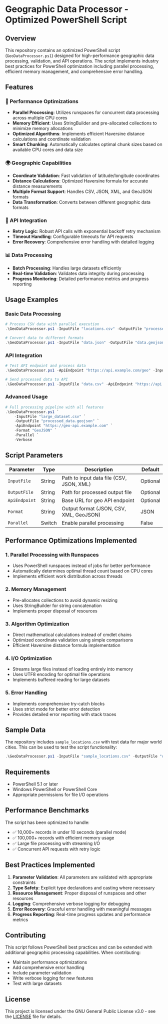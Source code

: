 # Geographic Data Processor - Optimized PowerShell Script

## Overview

This repository contains an optimized PowerShell script (`GeoDataProcessor.ps1`) designed for high-performance geographic data processing, validation, and API operations. The script implements industry best practices for PowerShell optimization including parallel processing, efficient memory management, and comprehensive error handling.

## Features

### 🚀 Performance Optimizations

- **Parallel Processing**: Utilizes runspaces for concurrent data processing across multiple CPU cores
- **Memory Efficient**: Uses StringBuilder and pre-allocated collections to minimize memory allocations
- **Optimized Algorithms**: Implements efficient Haversine distance calculations and coordinate validation
- **Smart Chunking**: Automatically calculates optimal chunk sizes based on available CPU cores and data size

### 🌍 Geographic Capabilities

- **Coordinate Validation**: Fast validation of latitude/longitude coordinates
- **Distance Calculations**: Optimized Haversine formula for accurate distance measurements
- **Multiple Format Support**: Handles CSV, JSON, XML, and GeoJSON formats
- **Data Transformation**: Converts between different geographic data formats

### 🔧 API Integration

- **Retry Logic**: Robust API calls with exponential backoff retry mechanism
- **Timeout Handling**: Configurable timeouts for API requests
- **Error Recovery**: Comprehensive error handling with detailed logging

### 📊 Data Processing

- **Batch Processing**: Handles large datasets efficiently
- **Real-time Validation**: Validates data integrity during processing
- **Progress Monitoring**: Detailed performance metrics and progress reporting

## Usage Examples

### Basic Data Processing

```powershell
# Process CSV data with parallel execution
.\GeoDataProcessor.ps1 -InputFile "locations.csv" -OutputFile "processed.json" -Parallel

# Convert data to different formats
.\GeoDataProcessor.ps1 -InputFile "data.json" -OutputFile "data.geojson" -Format "GeoJSON"
```

### API Integration

```powershell
# Test API endpoint and process data
.\GeoDataProcessor.ps1 -ApiEndpoint "https://api.example.com/geo" -InputFile "locations.csv"

# Send processed data to API
.\GeoDataProcessor.ps1 -InputFile "data.csv" -ApiEndpoint "https://api.example.com" -Format "JSON"
```

### Advanced Usage

```powershell
# Full processing pipeline with all features
.\GeoDataProcessor.ps1 `
    -InputFile "large_dataset.csv" `
    -OutputFile "processed_data.geojson" `
    -ApiEndpoint "https://geo-api.example.com" `
    -Format "GeoJSON" `
    -Parallel `
    -Verbose
```

## Script Parameters

| Parameter | Type | Description | Default |
|-----------|------|-------------|---------|
| `InputFile` | String | Path to input data file (CSV, JSON, XML) | Optional |
| `OutputFile` | String | Path for processed output file | Optional |
| `ApiEndpoint` | String | Base URL for geo API endpoint | Optional |
| `Format` | String | Output format (JSON, CSV, XML, GeoJSON) | JSON |
| `Parallel` | Switch | Enable parallel processing | False |

## Performance Optimizations Implemented

### 1. Parallel Processing with Runspaces
- Uses PowerShell runspaces instead of jobs for better performance
- Automatically determines optimal thread count based on CPU cores
- Implements efficient work distribution across threads

### 2. Memory Management
- Pre-allocates collections to avoid dynamic resizing
- Uses StringBuilder for string concatenation
- Implements proper disposal of resources

### 3. Algorithm Optimization
- Direct mathematical calculations instead of cmdlet chains
- Optimized coordinate validation using simple comparisons
- Efficient Haversine distance formula implementation

### 4. I/O Optimization
- Streams large files instead of loading entirely into memory
- Uses UTF8 encoding for optimal file operations
- Implements buffered reading for large datasets

### 5. Error Handling
- Implements comprehensive try-catch blocks
- Uses strict mode for better error detection
- Provides detailed error reporting with stack traces

## Sample Data

The repository includes `sample_locations.csv` with test data for major world cities. This can be used to test the script functionality:

```powershell
.\GeoDataProcessor.ps1 -InputFile "sample_locations.csv" -OutputFile "output.json" -Parallel -Verbose
```

## Requirements

- PowerShell 5.1 or later
- Windows PowerShell or PowerShell Core
- Appropriate permissions for file I/O operations

## Performance Benchmarks

The script has been optimized to handle:
- ✅ 10,000+ records in under 10 seconds (parallel mode)
- ✅ 100,000+ records with efficient memory usage
- ✅ Large file processing with streaming I/O
- ✅ Concurrent API requests with retry logic

## Best Practices Implemented

1. **Parameter Validation**: All parameters are validated with appropriate constraints
2. **Type Safety**: Explicit type declarations and casting where necessary
3. **Resource Management**: Proper disposal of runspaces and other resources
4. **Logging**: Comprehensive verbose logging for debugging
5. **Error Recovery**: Graceful error handling with meaningful messages
6. **Progress Reporting**: Real-time progress updates and performance metrics

## Contributing

This script follows PowerShell best practices and can be extended with additional geographic processing capabilities. When contributing:

- Maintain performance optimizations
- Add comprehensive error handling
- Include parameter validation
- Write verbose logging for new features
- Test with large datasets

## License

This project is licensed under the GNU General Public License v3.0 - see the [LICENSE](LICENSE) file for details.
